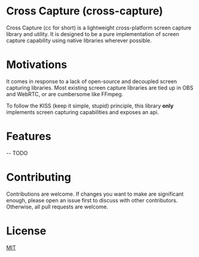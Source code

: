 # Cross Capture (cross-capture)
Cross Capture (cc for short) is a lightweight cross-platform screen capture library and utility. It is designed to be a pure implementation of screen capture capability using native libraries wherever possible.

# Motivations

It comes in response to a lack of open-source and decoupled screen capturing libraries. Most existing screen capture libraries are tied up in OBS and WebRTC, or are cumbersome like FFmpeg.

To follow the KISS (keep it simple, stupid) principle, this library **only** implements screen capturing capabilities and exposes an api.

# Features

-- TODO

# Contributing
Contributions are welcome. If changes you want to make are significant enough, please open an issue first to discuss with other contributors. Otherwise, all pull requests are welcome.

# License
[MIT](https://choosealicense.com/licenses/mit/)
